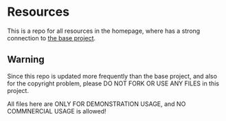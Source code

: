 # Resources
This is a repo for all resources in the homepage, where has a strong connection to [the base project](https://github.com/ivyee17/ivyee17.github.io).

## Warning
Since this repo is updated more frequently than the base project, and also for the copyright problem, please DO NOT FORK OR USE ANY FILES in this project.

All files here are ONLY FOR DEMONSTRATION USAGE, and NO COMMNERCIAL USAGE is allowed!
